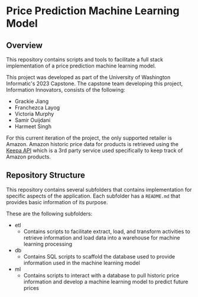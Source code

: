 # Price Prediction Machine Learning Model
## Overview
This repository contains scripts and tools to facilitate a full stack implementation of a price prediction machine learning model.

This project was developed as part of the University of Washington Informatic's
2023 Capstone. The capstone team developing this project, Information 
Innovators, consists of the following:
- Grackie Jiang
- Franchezca Layog
- Victoria Murphy
- Samir Ouijdani
- Harmeet Singh

For this current iteration of the project, the only supported retailer is
Amazon. Amazon historic price data for products is retrieved using the
[Keepa API](https://keepa.com/?#!api) which is a 3rd party service used
specifically to keep track of Amazon products.

## Repository Structure
This repository contains several subfolders that contains implementation for
specific aspects of the application. Each subfolder has a `README.md` that
provides basic information of its purpose.

These are the following subfolders:
- etl
    - Contains scripts to facilitate extract, load, and transform activities
    to retrieve information and load data into a warehouse for machine learning
    processing
- db
    - Contains SQL scripts to scaffold the database used to provide information
    used in the machine learning model
- ml
    - Contains scripts to interact with a database to pull historic price
    information and develop a machine learning model to predict future prices
